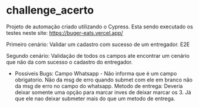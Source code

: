 # challenge_acerto
Projeto de automação criado utilizando o Cypress.
Esta sendo executado os testes neste site:
https://buger-eats.vercel.app/

Primeiro cenário:
Validar um cadastro com sucesso de um entregador. E2E

Segundo cenário:
Validação de todos os campos ate encontrar um cenário que não da com sucesso o cadastro do entregador.
- Possiveis Bugs:
Campo Whatsapp - Não informa que é um campo obrigatorio. Não da msg de erro quando submet com ele em branco não da msg de erro no campo do whatsapp.
Metodo de entrega: Deveria deixar somente uma opção para marcar inves de deixar marcar os 3. Já que ele nao deixar submeter mais do que um metodo de entrega.